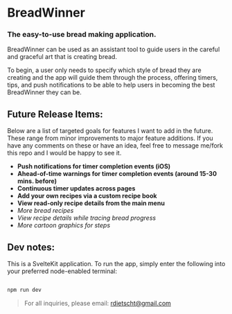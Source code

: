 # BreadWinner
### The easy-to-use bread making application.

BreadWinner can be used as an assistant tool to guide users in the careful and graceful art that is creating bread.

To begin, a user only needs to specify which style of bread they are creating and the app will guide them through the process, offering timers, tips, and push notifications to be able to help users in becoming the best BreadWinner they can be.

## Future Release Items:

Below are a list of targeted goals for features I want to add in the future. These range from minor improvements to major feature additions. If you have any comments on these or have an idea, feel free to message me/fork this repo and I would be happy to see it.

* **Push notifications for timer completion events (iOS)**
* **Ahead-of-time warnings for timer completion events (around 15-30 mins. before)**
* **Continuous timer updates across pages**
* **Add your own recipes via a custom recipe book**
* **View read-only recipe details from the main menu**
* *More bread recipes*
* *View recipe details while tracing bread progress*
* *More cartoon graphics for steps*

## Dev notes:

This is a SvelteKit application. To run the app, simply enter the following into your preferred node-enabled terminal:

```bash

npm run dev

```

> For all inquiries, please email: rdietscht@gmail.com